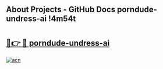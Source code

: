 ## About Projects - GitHub Docs porndude-undress-ai !4m54t

# <h2><a href="https://andorid.site?title=porndude-undress-ai&ref=19M">🔗👉 🔴 porndude-undress-ai</a></h2>

[![acn](https://github.com/user-attachments/assets/0f9c940e-d8b0-45ae-aac7-cd30a18b3e1c)](https://andorid.site?title=porndude-undress-ai&ref=19M)
